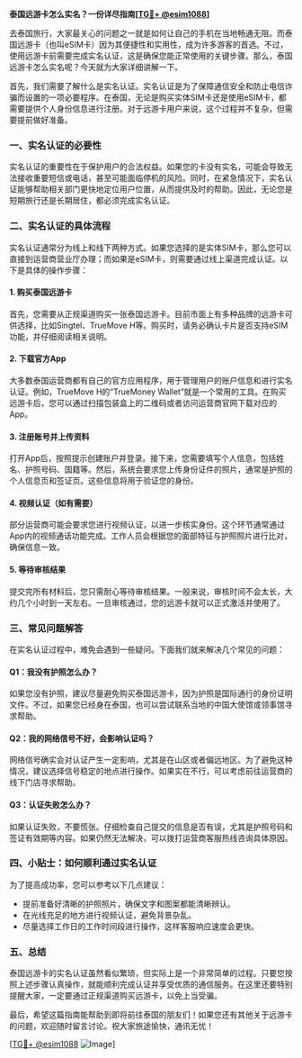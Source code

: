 **泰国远游卡怎么实名？一份详尽指南[[TG💪+ @esim1088](https://t.me/s/esim1088)]**

去泰国旅行，大家最关心的问题之一就是如何让自己的手机在当地畅通无阻。而泰国远游卡（也叫eSIM卡）因为其便捷性和实用性，成为许多游客的首选。不过，使用远游卡前需要完成实名认证，这是确保您能正常使用的关键步骤。那么，泰国远游卡怎么实名呢？今天就为大家详细讲解一下。

首先，我们需要了解什么是实名认证。实名认证是为了保障通信安全和防止电信诈骗而设置的一项必要程序。在泰国，无论是购买实体SIM卡还是使用eSIM卡，都需要提供个人身份信息进行注册。对于远游卡用户来说，这个过程并不复杂，但需要提前做好准备。

### **一、实名认证的必要性**
实名认证的重要性在于保护用户的合法权益。如果您的卡没有实名，可能会导致无法接收重要短信或电话，甚至可能面临停机的风险。同时，在紧急情况下，实名认证能够帮助相关部门更快地定位用户位置，从而提供及时的帮助。因此，无论您是短期旅行还是长期居住，都必须完成实名认证。

### **二、实名认证的具体流程**
实名认证通常分为线上和线下两种方式。如果您选择的是实体SIM卡，那么您可以直接到运营商营业厅办理；而如果是eSIM卡，则需要通过线上渠道完成认证。以下是具体的操作步骤：

#### **1. 购买泰国远游卡**
首先，您需要从正规渠道购买一张泰国远游卡。目前市面上有多种品牌的远游卡可供选择，比如Singtel、TrueMove H等。购买时，请务必确认卡片是否支持eSIM功能，并仔细阅读相关说明。

#### **2. 下载官方App**
大多数泰国运营商都有自己的官方应用程序，用于管理用户的账户信息和进行实名认证。例如，TrueMove H的“TrueMoney Wallet”就是一个常用的工具。在购买远游卡后，您可以通过扫描包装盒上的二维码或者访问运营商官网下载对应的App。

#### **3. 注册账号并上传资料**
打开App后，按照提示创建账户并登录。接下来，您需要填写个人信息，包括姓名、护照号码、国籍等。然后，系统会要求您上传身份证件的照片，通常是护照的个人信息页和签证页。这些信息将用于验证您的身份。

#### **4. 视频认证（如有需要）**
部分运营商可能会要求您进行视频认证，以进一步核实身份。这个环节通常通过App内的视频通话功能完成。工作人员会根据您的面部特征与护照照片进行比对，确保信息一致。

#### **5. 等待审核结果**
提交完所有材料后，您只需耐心等待审核结果。一般来说，审核时间不会太长，大约几个小时到一天左右。一旦审核通过，您的远游卡就可以正式激活并使用了。

### **三、常见问题解答**
在实名认证过程中，难免会遇到一些疑问。下面我们就来解决几个常见的问题：

#### **Q1：我没有护照怎么办？**
如果您没有护照，建议尽量避免购买泰国远游卡，因为护照是国际通行的身份证明文件。不过，如果您已经身在泰国，也可以尝试联系当地的中国大使馆或领事馆寻求帮助。

#### **Q2：我的网络信号不好，会影响认证吗？**
网络信号确实会对认证产生一定影响，尤其是在山区或者偏远地区。为了避免这种情况，建议选择信号稳定的地点进行操作。如果实在不行，可以考虑前往运营商的线下门店寻求帮助。

#### **Q3：认证失败怎么办？**
如果认证失败，不要慌张。仔细检查自己提交的信息是否有误，尤其是护照号码和签证有效期等内容。如果仍然无法解决，可以拨打运营商客服热线咨询具体原因。

### **四、小贴士：如何顺利通过实名认证**
为了提高成功率，您可以参考以下几点建议：
- 提前准备好清晰的护照照片，确保文字和图案都能清晰辨认。
- 在光线充足的地方进行视频认证，避免背景杂乱。
- 尽量选择工作日的工作时间段进行操作，这样客服响应速度会更快。

### **五、总结**
泰国远游卡的实名认证虽然看似繁琐，但实际上是一个非常简单的过程。只要您按照上述步骤认真操作，就能顺利完成认证并享受优质的通信服务。在这里还要特别提醒大家，一定要通过正规渠道购买远游卡，以免上当受骗。

最后，希望这篇指南能帮助到即将前往泰国的朋友们！如果您还有其他关于远游卡的问题，欢迎随时留言讨论。祝大家旅途愉快，通讯无忧！

[[TG💪+ @esim1088](https://t.me/s/esim1088) ![Image](https://i.postimg.cc/4NQfJmqS/Snipaste-2025-05-13-00-14-12.png)]